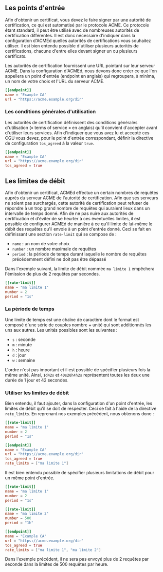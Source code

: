 
[//]: # (Copyright 2019-2020 Rodolphe Bréard <rodolphe@breard.tf>)

[//]: # (Copying and distribution of this file, with or without modification,)
[//]: # (are permitted in any medium without royalty provided the copyright)
[//]: # (notice and this notice are preserved.  This file is offered as-is,)
[//]: # (without any warranty.)


## Les points d'entrée

Afin d'obtenir un certificat, vous devez le faire signer par une autorité de certification, ce qui est automatisé par le protocole ACME. Ce protocole étant standard, il peut être utilisé avec de nombreuses autorités de certification différentes. Il est donc nécessaire d'indiquer dans la configuration d'ACMEd quelles autorités de certifications vous souhaitez utiliser. Il est bien entendu possible d'utiliser plusieurs autorités de certifications, chacune d'entre elles devant signer un ou plusieurs certificats.

Les autorités de certification fournissent une URL pointant sur leur serveur ACME. Dans la configuration d'ACMEd, nous devons donc créer ce que l'on appellera un point d'entrée (endpoint en anglais) qui regroupera, à minima, un nom de votre choix et l'URL du serveur ACME.

``` toml
[[endpoint]]
name = "Example CA"
url = "https://acme.example.org/dir"
```

### Les conditions générales d'utilisation

Les autorités de certification définissent des conditions générales d'utilisation (« terms of service » en anglais) qu'il convient d'accepter avant d'utiliser leurs services. Afin d'indiquer que vous avez lu et accepté ces CGU vous devez, pour le point d'entrée correspondant, définir la directive de configuration `tos_agreed` à la valeur `true`.

``` toml
[[endpoint]]
name = "Example CA"
url = "https://acme.example.org/dir"
tos_agreed = true
```


## Les limites de débit

Afin d'obtenir un certificat, ACMEd effectue un certain nombres de requêtes auprès du serveur ACME de l'autorité de certification. Afin que ses serveurs ne soient pas surchargés, cette autorité de certification peut refuser de répondre à un trop grand nombre de requêtes qui auraient lieux dans un intervalle de temps donné. Afin de ne pas nuire aux autorités de certification et d'éviter de se heurter à ces éventuelles limites, il est possible de configurer ACMEd de manière à ce qu'il limite de lui-même le débit des requêtes qu'il envoie à un point d'entrée donné. Ceci se fait en définissant une section `rate-limit` qui se compose de :

- `name` : un nom de votre choix
- `number` : un nombre maximale de requêtes
- `period` : la période de temps durant laquelle le nombre de requêtes précédemment défini ne doit pas être dépassé

Dans l'exemple suivant, la limite de débit nommée `ma limite 1` empêchera l'émission de plus de 2 requêtes par secondes.

``` toml
[[rate-limit]]
name = "ma limite 1"
number = 2
period = "1s"
```

### La période de temps

Une limite de temps est une chaîne de caractère dont le format est composé d'une série de couples nombre + unité qui sont additionnés les uns aux autres. Les unités possibles sont les suivantes :

- `s` : seconde
- `m` : minute
- `h` : heure
- `d` : jour
- `w` : semaine

L'ordre n'est pas important et il est possible de spécifier plusieurs fois la même unité. Ainsi, `1d42s` et `40s20h4h2s` représentent toutes les deux une durée de 1 jour et 42 secondes.

### Utiliser les limites de débit

Bien entendu, il faut ajouter, dans la configuration d'un point d'entrée, les limites de débit qu'il se doit de respecter. Ceci se fait à l'aide de la directive `rate_limits`. En reprenant nos exemples précédent, nous obtenons donc :

``` toml
[[rate-limit]]
name = "ma limite 1"
number = 2
period = "1s"

[[endpoint]]
name = "Example CA"
url = "https://acme.example.org/dir"
tos_agreed = true
rate_limits = ["ma limite 1"]
```

Il est bien entendu possible de spécifier plusieurs limitations de débit pour un même point d'entrée.

``` toml
[[rate-limit]]
name = "ma limite 1"
number = 2
period = "1s"

[[rate-limit]]
name = "ma limite 2"
number = 500
period = "1h"

[[endpoint]]
name = "Example CA"
url = "https://acme.example.org/dir"
tos_agreed = true
rate_limits = ["ma limite 1", "ma limite 2"]
```

Dans l'exemple précédent, il ne sera pas envoyé plus de 2 requêtes par seconde dans la limites de 500 requêtes par heure.
